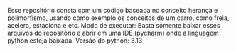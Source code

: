 Esse repositório consta com um código baseada no conceito herança e polimorfismo, usando como exemplo os conceitos de um carro, como freia, acelera, estaciona e etc.
Modo de executar: Basta somente baixar esses arquivos do repositório e abrir em uma IDE (pycharm) onde a linguagem python esteja baixada.
Versão do python: 3.13
